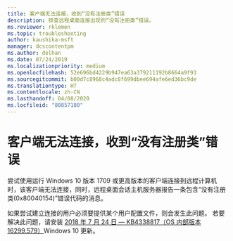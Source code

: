 ```yaml
---
title: 客户端无法连接，收到“没有注册类”错误
description: 排查远程桌面连接出现的“没有注册类”错误。
ms.reviewer: rklemen
ms.topic: troubleshooting
author: kaushika-msft
manager: dcscontentpm
ms.author: delhan
ms.date: 07/24/2019
ms.localizationpriority: medium
ms.openlocfilehash: 52e696bd4229b947ea63a379211192b8664a9f93
ms.sourcegitcommit: b00d7c8968c4adc8f699dbee694afe6ed36bc9de
ms.translationtype: HT
ms.contentlocale: zh-CN
ms.lasthandoff: 04/08/2020
ms.locfileid: "80857180"
---
```

# <a name="clients-cant-connect-and-get-the-class-not-registered-error"></a>客户端无法连接，收到“没有注册类”错误

尝试使用运行 Windows 10 版本 1709 或更高版本的客户端连接到远程计算机时，该客户端无法连接，同时，远程桌面会话主机服务器报告一条包含“没有注册类(0x80040154)”错误代码的消息。

如果尝试建立连接的用户必须要提供某个用户配置文件，则会发生此问题。 若要解决此问题，请安装 [2018 年 7 月 24 日 — KB4338817（OS 内部版本 16299.579）](https://support.microsoft.com/help/4338817/windows-10-update-kb4338817)Windows 10 更新。

